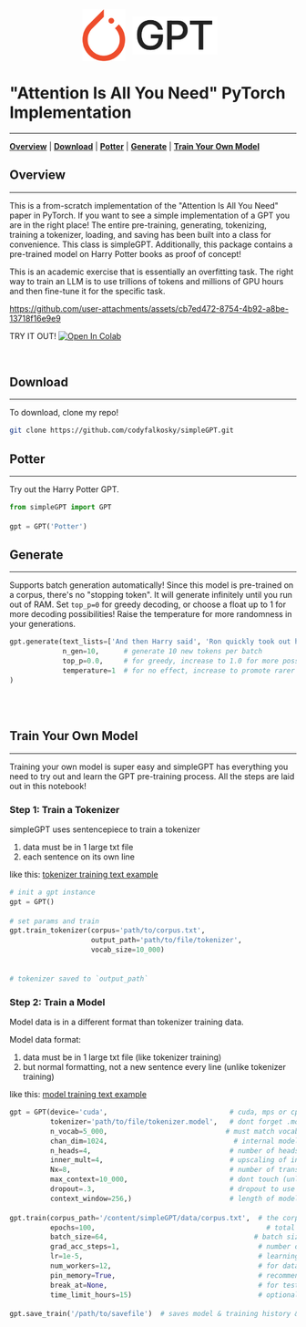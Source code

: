 <div align="center">
    <img src="./images/pytorch.png" width="75px" style="vertical-align: middle; padding-right: 10px"></img>
    <img src="./images/GPT.png" width="150px" style="vertical-align: middle; padding-right: 10px"></img>
    <!-- <img src="./images/plus.png" width="50px" style="vertical-align: middle;"></img> -->
</div>

# "Attention Is All You Need" PyTorch Implementation
***

[**Overview**](#1)
| [**Download**](#2)
| [**Potter**](#3)
| [**Generate**](#4)
| [**Train Your Own Model**](#5)
<div id='1'></div>

## Overview
***
This is a from-scratch implementation of the "Attention Is All You Need" paper in PyTorch.  If you want to see a simple implementation of a GPT you are in the right place!  The entire pre-training, generating, tokenizing, training a tokenizer, loading, and saving has been built into a class for convenience.  This class is simpleGPT.  Additionally, this package contains a pre-trained model on Harry Potter books as proof of concept!  

This is an academic exercise that is essentially an overfitting task. The right way to train an LLM is to use trillions of tokens and millions of GPU hours and then fine-tune it for the specific task.

https://github.com/user-attachments/assets/cb7ed472-8754-4b92-a8be-13718f16e9e9

TRY IT OUT!
[![Open In Colab](https://colab.research.google.com/assets/colab-badge.svg)](https://colab.research.google.com/drive/1a0IZ1fOEd_Y13_dXHO9JBmirCrxjyi-X?usp=sharing)

<br>
<div id='2'></div>

## Download
***
To download, clone my repo!

```bash
git clone https://github.com/codyfalkosky/simpleGPT.git
```

<div id='3'></div>

## Potter
***
Try out the Harry Potter GPT.

```python
from simpleGPT import GPT

gpt = GPT('Potter') 

```

<div id='4'></div>

## Generate
***
Supports batch generation automatically!  Since this model is pre-trained on a corpus, there's no "stopping token".  It will generate infinitely until you run out of RAM. Set `top_p=0` for greedy decoding, or choose a float up to 1 for more decoding possibilities!  Raise the temperature for more randomness in your generations.

```python
gpt.generate(text_lists=['And then Harry said', 'Ron quickly took out his wand', 'Hermione knew'],
             n_gen=10,      # generate 10 new tokens per batch
             top_p=0.0,     # for greedy, increase to 1.0 for more possibilities!
             temperature=1  # for no effect, increase to promote rarer word choice
)

```

<div id='5'></div>
<br><br>

<div id='4'></div>

## Train Your Own Model
***
Training your own model is super easy and simpleGPT has everything you need to try out and learn the GPT pre-training process.  All the steps are laid out in this notebook!

### Step 1: Train a Tokenizer

simpleGPT uses sentencepiece to train a tokenizer
1. data must be in 1 large txt file
2. each sentence on its own line

like this: [tokenizer training text example](https://raw.githubusercontent.com/codyfalkosky/simpleGPT/main/data/corpus_line.txt)

```python
# init a gpt instance
gpt = GPT()

# set params and train
gpt.train_tokenizer(corpus='path/to/corpus.txt',
                    output_path='path/to/file/tokenizer',
                    vocab_size=10_000)


# tokenizer saved to `output_path`
```
### Step 2: Train a Model

Model data is in a different format than tokenizer training data.

Model data format:
1. data must be in 1 large txt file (like tokenizer training)
2. but normal formatting, not a new sentence every line (unlike tokenizer training)

like this: [model training text example](https://raw.githubusercontent.com/codyfalkosky/simpleGPT/main/data/corpus.txt)

```python
gpt = GPT(device='cuda',                              # cuda, mps or cpu
          tokenizer='path/to/file/tokenizer.model',   # dont forget .model!
          n_vocab=5_000,                             # must match vocab_size from tokenizer
          chan_dim=1024,                               # internal model channel depth
          n_heads=4,                                  # number of heads per transformer block
          inner_mult=4,                               # upscaling of internal layer in FeedForward
          Nx=8,                                       # number of transformer layers
          max_context=10_000,                         # dont touch (unless your context is > 10,000
          dropout=.3,                                 # dropout to use for training
          context_window=256,)                        # length of model context window

gpt.train(corpus_path='/content/simpleGPT/data/corpus.txt',  # the corpus
          epochs=100,                                          # total training epochs
          batch_size=64,                                    # batch size
          grad_acc_steps=1,                                  # number of gradient accumulation steps
          lr=1e-5,                                           # learning rate
          num_workers=12,                                    # for dataloading, 12 is good for A100
          pin_memory=True,                                   # recommended True for GPU 
          break_at=None,                                     # for testing params! stop at break_at steps
          time_limit_hours=15)                               # optional for colab timeouts

gpt.save_train('/path/to/savefile')  # saves model & training history & params

```


